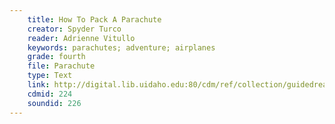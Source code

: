 ```yaml
---
    title: How To Pack A Parachute
    creator: Spyder Turco
    reader: Adrienne Vitullo
    keywords: parachutes; adventure; airplanes
    grade: fourth
    file: Parachute
    type: Text
    link: http://digital.lib.uidaho.edu:80/cdm/ref/collection/guidedread/id/224
    cdmid: 224
    soundid: 226
---
```


